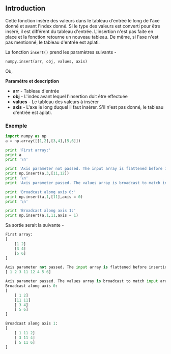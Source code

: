 ## Introduction

Cette fonction insère des valeurs dans le tableau d'entrée le long de l'axe donné et avant l'index donné. Si le type des valeurs est converti pour être inséré, il est différent du tableau d'entrée. L'insertion n'est pas faite en place et la fonction retourne un nouveau tableau. De même, si l'axe n'est pas mentionné, le tableau d'entrée est aplati.

La fonction ```insert()``` prend les paramètres suivants -

```python
numpy.insert(arr, obj, values, axis)
```

Où,

**Paramètre et description**

- **arr** - Tableau d'entrée
- **obj** - L'index avant lequel l'insertion doit être effectuée
- **values** - Le tableau des valeurs à insérer
- **axis** - L'axe le long duquel il faut insérer. S'il n'est pas donné, le tableau d'entrée est aplati.

### Exemple

```python
import numpy as np 
a = np.array([[1,2],[3,4],[5,6]]) 

print 'First array:' 
print a 
print '\n'  

print 'Axis parameter not passed. The input array is flattened before insertion.'
print np.insert(a,3,[11,12]) 
print '\n'  
print 'Axis parameter passed. The values array is broadcast to match input array.'

print 'Broadcast along axis 0:' 
print np.insert(a,1,[11],axis = 0) 
print '\n'  

print 'Broadcast along axis 1:' 
print np.insert(a,1,11,axis = 1)
```

Sa sortie serait la suivante -

```python
First array:
[
    [1 2]
    [3 4]
    [5 6]
]

Axis parameter not passed. The input array is flattened before insertion.
[ 1 2 3 11 12 4 5 6]

Axis parameter passed. The values array is broadcast to match input array.
Broadcast along axis 0:
[
    [ 1 2]
    [11 11]
    [ 3 4]
    [ 5 6]
]

Broadcast along axis 1:
[
    [ 1 11 2]
    [ 3 11 4]
    [ 5 11 6]
]
```